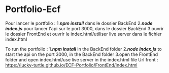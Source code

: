 # Portfolio-Ecf
Pour lancer le portfolio :
1.***npm install*** dans le dossier BackEnd 
2.***node index.js*** pour lancer l'api sur le port 3000, dans le dossier BackEnd
3.ouvrir le dossier FrontEnd et ouvrir le index.html/utiliser live server dans le fichier index.html

To run the portfolio :
1.***npm install*** in the BackEnd folder 
2.***node index.js*** to start the api on the port 3000, in the BackEnd folder
3.open the FrontEnd folder and open index.html/use live server in the index.html file
Url front : https://lucky-turtle.github.io/ECF-Portfolio/FrontEnd/index.html